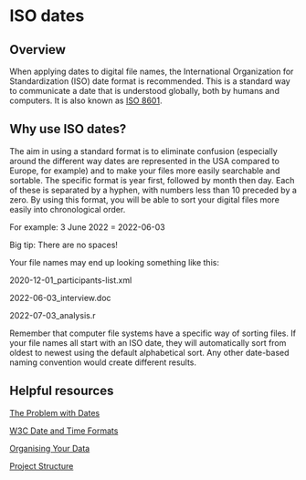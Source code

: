 # ISO dates

## Overview 

When applying dates to digital file names, the International Organization for Standardization (ISO) date format is recommended. This is a standard way to communicate a date that is understood globally, both by humans and computers. It is also known as [ISO 8601](https://www.iso.org/iso-8601-date-and-time-format.html).

## Why use ISO dates?

The aim in using a standard format is to eliminate confusion (especially around the different way dates are represented in the USA compared to Europe, for example) and to make your files more easily searchable and sortable. 
The specific format is year first, followed by month then day. Each of these is separated by a hyphen, with numbers less than 10 preceded by a zero.
By using this format, you will be able to sort your digital files more easily into chronological order. 

For example:
3 June 2022 = 2022-06-03

Big tip: There are no spaces!

Your file names may end up looking something like this:

2020-12-01_participants-list.xml

2022-06-03_interview.doc

2022-07-03_analysis.r

Remember that computer file systems have a specific way of sorting files. If your file names all start with an ISO date, they will automatically sort from oldest to newest using the default alphabetical sort. Any other date-based naming convention would create different results.

## Helpful resources  

[The Problem with Dates](https://www.researchgate.net/publication/327519043_The_Problem_with_Dates_Applying_ISO_8601_to_Research_Data_Management)

[W3C Date and Time Formats](https://www.w3.org/TR/NOTE-datetime)

[Organising Your Data](https://www.data.cam.ac.uk/data-management-guide/organising-your-data)

[Project Structure](https://slides.djnavarro.net/project-structure/#1)
